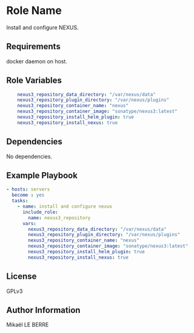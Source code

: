 Role Name
=========

Install and configure NEXUS.

Requirements
------------

docker daemon on host.

Role Variables
--------------

```yaml
    nexus3_repository_data_directory: "/var/nexus/data"
    nexus3_repository_plugin_directory: "/var/nexus/plugins"
    nexus3_repository_container_name: "nexus"
    nexus3_repository_container_image: "sonatype/nexus3:latest"
    nexus3_repository_install_helm_plugin: true
    nexus3_repository_install_nexus: true
```

Dependencies
------------

No dependencies.

Example Playbook
----------------

```yaml
- hosts: servers
  become : yes
  tasks:
    - name: install and configure nexus
      include_role:
        name: nexus3_repository
      vars:
        nexus3_repository_data_directory: "/var/nexus/data"
        nexus3_repository_plugin_directory: "/var/nexus/plugins"
        nexus3_repository_container_name: "nexus"
        nexus3_repository_container_image: "sonatype/nexus3:latest"
        nexus3_repository_install_helm_plugin: true
        nexus3_repository_install_nexus: true

```

License
-------

GPLv3

Author Information
------------------

Mikaël LE BERRE
